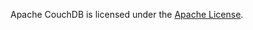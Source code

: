 Apache CouchDB is licensed under the [Apache License](https://github.com/apache/couchdb/blob/master/LICENSE).
